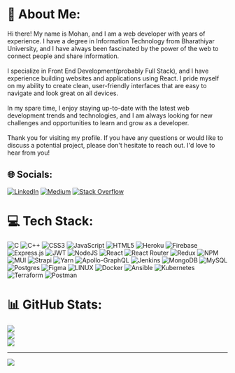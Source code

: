 # 💫 About Me:
Hi there! My name is Mohan, and I am a web developer with years of experience. I have a degree in Information Technology from Bharathiyar University, and I have always been fascinated by the power of the web to connect people and share information.<br><br>I specialize in Front End Development(probably Full Stack), and I have experience building websites and applications using React. I pride myself on my ability to create clean, user-friendly interfaces that are easy to navigate and look great on all devices.<br><br>In my spare time, I enjoy staying up-to-date with the latest web development trends and technologies, and I am always looking for new challenges and opportunities to learn and grow as a developer.<br><br>Thank you for visiting my profile. If you have any questions or would like to discuss a potential project, please don't hesitate to reach out. I'd love to hear from you!


## 🌐 Socials:
[![LinkedIn](https://img.shields.io/badge/LinkedIn-%230077B5.svg?logo=linkedin&logoColor=white)](https://linkedin.com/in/linkedin.com/in/mohan-kumar-m-developer) [![Medium](https://img.shields.io/badge/Medium-12100E?logo=medium&logoColor=white)](https://medium.com/@MohanKumarMahesh) [![Stack Overflow](https://img.shields.io/badge/-Stackoverflow-FE7A16?logo=stack-overflow&logoColor=white)](https://stackoverflow.com/users/1689171) 

# 💻 Tech Stack:
![C](https://img.shields.io/badge/c-%2300599C.svg?style=flat&logo=c&logoColor=white) ![C++](https://img.shields.io/badge/c++-%2300599C.svg?style=flat&logo=c%2B%2B&logoColor=white) ![CSS3](https://img.shields.io/badge/css3-%231572B6.svg?style=flat&logo=css3&logoColor=white) ![JavaScript](https://img.shields.io/badge/javascript-%23323330.svg?style=flat&logo=javascript&logoColor=%23F7DF1E) ![HTML5](https://img.shields.io/badge/html5-%23E34F26.svg?style=flat&logo=html5&logoColor=white) ![Heroku](https://img.shields.io/badge/heroku-%23430098.svg?style=flat&logo=heroku&logoColor=white) ![Firebase](https://img.shields.io/badge/firebase-%23039BE5.svg?style=flat&logo=firebase) ![Express.js](https://img.shields.io/badge/express.js-%23404d59.svg?style=flat&logo=express&logoColor=%2361DAFB) ![JWT](https://img.shields.io/badge/JWT-black?style=flat&logo=JSON%20web%20tokens) ![NodeJS](https://img.shields.io/badge/node.js-6DA55F?style=flat&logo=node.js&logoColor=white) ![React](https://img.shields.io/badge/react-%2320232a.svg?style=flat&logo=react&logoColor=%2361DAFB) ![React Router](https://img.shields.io/badge/React_Router-CA4245?style=flat&logo=react-router&logoColor=white) ![Redux](https://img.shields.io/badge/redux-%23593d88.svg?style=flat&logo=redux&logoColor=white) ![NPM](https://img.shields.io/badge/NPM-%23000000.svg?style=flat&logo=npm&logoColor=white) ![MUI](https://img.shields.io/badge/MUI-%230081CB.svg?style=flat&logo=material-ui&logoColor=white) ![Strapi](https://img.shields.io/badge/strapi-%232E7EEA.svg?style=flat&logo=strapi&logoColor=white) ![Yarn](https://img.shields.io/badge/yarn-%232C8EBB.svg?style=flat&logo=yarn&logoColor=white) ![Apollo-GraphQL](https://img.shields.io/badge/-ApolloGraphQL-311C87?style=flat&logo=apollo-graphql) ![Jenkins](https://img.shields.io/badge/jenkins-%232C5263.svg?style=flat&logo=jenkins&logoColor=white) ![MongoDB](https://img.shields.io/badge/MongoDB-%234ea94b.svg?style=flat&logo=mongodb&logoColor=white) ![MySQL](https://img.shields.io/badge/mysql-%2300f.svg?style=flat&logo=mysql&logoColor=white) ![Postgres](https://img.shields.io/badge/postgres-%23316192.svg?style=flat&logo=postgresql&logoColor=white) 	![Figma](https://img.shields.io/badge/figma-%23F24E1E.svg?style=flat&logo=figma&logoColor=white) ![LINUX](https://img.shields.io/badge/Linux-FCC624?style=flat&logo=linux&logoColor=black) ![Docker](https://img.shields.io/badge/docker-%230db7ed.svg?style=flat&logo=docker&logoColor=white) ![Ansible](https://img.shields.io/badge/ansible-%231A1918.svg?style=flat&logo=ansible&logoColor=white) ![Kubernetes](https://img.shields.io/badge/kubernetes-%23326ce5.svg?style=flat&logo=kubernetes&logoColor=white) ![Terraform](https://img.shields.io/badge/terraform-%235835CC.svg?style=flat&logo=terraform&logoColor=white) ![Postman](https://img.shields.io/badge/Postman-FF6C37?style=flat&logo=postman&logoColor=white)
# 📊 GitHub Stats:
![](https://github-readme-stats.vercel.app/api?username=mohankumar-dev-2002&theme=dark&hide_border=false&include_all_commits=true&count_private=true)<br/>
![](https://github-readme-streak-stats.herokuapp.com/?user=mohankumar-dev-2002&theme=dark&hide_border=false)<br/>
![](https://github-readme-stats.vercel.app/api/top-langs/?username=mohankumar-dev-2002&theme=dark&hide_border=false&include_all_commits=true&count_private=true&layout=compact)

---
[![](https://visitcount.itsvg.in/api?id=mohankumar-dev-2002&icon=0&color=0)](https://visitcount.itsvg.in)

<!-- Proudly created with GPRM ( https://gprm.itsvg.in ) -->
